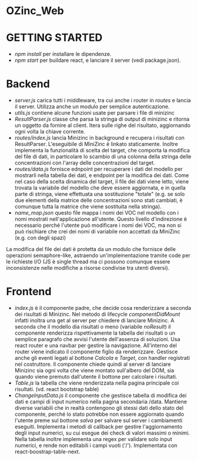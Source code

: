 # OZinc_Web

# GETTING STARTED

* *npm install* per installare le dipendenze.
* *npm start* per buildare react, e lanciare il server (vedi package.json).

# Backend

* *server.js* carica tutti i middleware, tra cui anche i router in *routes* e lancia il server. Utilizza anche un modulo per semplice autenticazione.
* *utils.js* contiene alcune funzioni usate per parsare i file di minizinc
* *ResultParser.js* classe che parsa la stringa di output di minizinc e ritorna un oggetto da fornire al client. Itera sulle righe del risultato, aggiornando ogni volta la chiave corrente.
* *routes/index.js* lancia Minizinc in background e recupera i risultati con ResultParser. L'eseguibile di MiniZinc è linkato staticamente. Inoltre implementa la funzionalità di scelta del target, che comporta la modifica del file di dati, in particolare lo scambio di una colonna della stringa delle concentrazioni con l'array delle concentrazioni del target.
* *routes/data.js* fornisce ednpoint per recuperare i dati del modello per mostrarli nella tabella dei dati, e endpoint per la modifica dei dati. Come nel caso della scelta dinamica del target, il file dei dati viene letto, viene trovata la variabile del modello che deve essere aggiornata, e in quella parte di stringa, viene effettuata una sostituzione "totale" (e.g. se solo due elementi della matrice delle concentrazioni sono stati cambiati, è comunque tutta la matrice che viene sostituita nella stringa).
* *name_map.json* questo file mappa i nomi dei VOC nel modello con i nomi mostrati nell'applicazione all'utente. Questo livello d'indirezione è necessario perché l'utente può modificare i nomi dei VOC, ma non si può rischiare che crei dei nomi di variabile non accettati da MiniZinc (e.g. con degli spazi)

La modifica del file dei dati è protetta da un modulo che fornisce delle operazioni semaphore-like, astraendo un'implementazione tramite code per le richieste I/O (JS è single thread ma ci possono comunque essere inconsistenze nelle modifiche a risorse condivise tra utenti diversi).

# Frontend

* *index.js* è il componente padre, che decide cosa renderizzare a seconda dei risultati di Minizinc. Nel metodo di lifecycle *componentDidMount* infatti inoltra una get al server per chiedere di lanciare Minizinc. A seconda che il modello dia risultati o meno (variabile *noResult*) il componente renderizza rispettivamente la tabella dei risultati o un semplice paragrafo che avvisi l'utente dell'assenza di soluzioni.
Usa react router e una navbar per gestire la navigazione. All'interno del router viene indicato il componente figlio da renderizzare.
Gestisce anche gli eventi legati al bottone *Calcola* e *Target*, con handler registrati nel costruttore. Il componente chiede quindi al server di lanciare Minizinc sia ogni volta che viene montato sull'albero del DOM, sia quando viene premuto dall'utente il bottone per calcolare i risultati.
* *Table.js* la tabella che viene renderizzata nella pagina principale coi risultati. (vd. react bootstrap table)
* *ChangeInputData.js* il componente che gestisce tabella di modifica dei dati e campi di input numerico nella pagina secondaria /data. Mantiene diverse variabili che in realtà contengono gli stessi dati dello stato del componente, perché lo stato potrebbe non essere aggiornato quando l'utente preme sul bottone *salva* per salvare sul server i cambiamenti eseguiti. Implementa i metodi di callback per gestire l'aggiornamento degli input numerici, su cui esegue dei check di valori massimi o minimi. Nella tabella inoltre implementa una regex per validare solo input numerici, e rende non editabili i campi vuoti ('/'). Implementata con react-boostrap-table-next.
